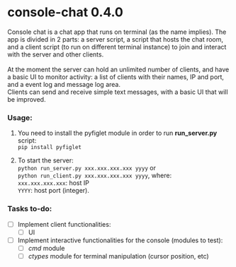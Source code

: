 # console-chat 0.4.0

Console chat is a chat app that runs on terminal (as the name implies). The app is divided in 2 parts: a server script, a script that hosts the chat room, and a client script (to run on different terminal instance) to join and interact with the server and other clients.  
<br>
At the moment the server can hold an unlimited number of clients, and have a basic UI to monitor activity: a list of clients with their names, IP and port, and a event log and message log area.  
Clients can send and receive simple text messages, with a basic UI that will be improved.

### Usage:

1) You need to install the pyfiglet module in order to run **run_server.py** script:  
<code>pip install pyfiglet</code>


2) To start the server:  
    <code>python run_server.py xxx.xxx.xxx.xxx yyyy</code> or  
    <code>python run_client.py xxx.xxx.xxx.xxx yyyy</code>, where:  
    <code>xxx.xxx.xxx.xxx</code>: host IP  
    <code>YYYY</code>: host port (integer).
   

### Tasks to-do:

- [ ] Implement client functionalities:
   - [ ] UI
- [ ] Implement interactive functionalities for the console (modules to test):
   - [ ] _cmd_ module
   - [ ] _ctypes_ module for terminal manipulation (cursor position, etc)
